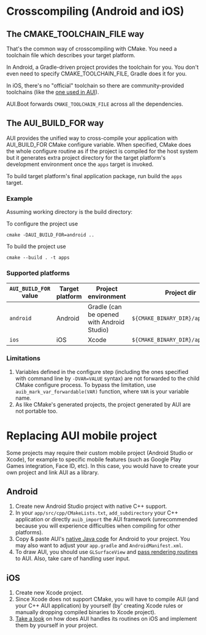 # Crosscompiling (Android and iOS)

## The CMAKE_TOOLCHAIN_FILE way

That's the common way of crosscompiling with CMake. You need a toolchain file which describes your target platform.

In Android, a Gradle-driven project provides the toolchain for you. You don't even need to specify CMAKE_TOOLCHAIN_FILE, 
 Gradle does it for you.

In iOS, there's no "official" toolchain so there are community-provided toolchains
(like the [one used in AUI](https://raw.githubusercontent.com/aui-framework/aui/master/cmake/toolchains/arm64-ios.cmake)).

AUI.Boot forwards `CMAKE_TOOLCHAIN_FILE` across all the dependencies.

## The AUI_BUILD_FOR way

AUI provides the unified way to cross-compile your application with AUI_BUILD_FOR CMake configure variable. When
specified, CMake does the whole configure routine as if the project is compiled for the host system but it generates
extra project directory for the target platform's development environment once the `apps` target is invoked.

To build target platform's final application package, run build the `apps` target. 

### Example
Assuming working directory is the build directory:

To configure the project use
```
cmake -DAUI_BUILD_FOR=android ..
```

To build the project use
```
cmake --build . -t apps
```


### Supported platforms

| `AUI_BUILD_FOR` value | Target platform | Project environment                        | Project dir                                  |
|-----------------------|-----------------|--------------------------------------------|----------------------------------------------|
| `android`             | Android         | Gradle (can be opened with Android Studio) | `${CMAKE_BINARY_DIR}/app_project` |
| `ios`                 | iOS             | Xcode                                      | `${CMAKE_BINARY_DIR}/app_project`  |


### Limitations

1. Variables defined in the configure step (including the ones specified with command line by `-DVAR=VALUE` syntax) are
   not forwarded to the child CMake configure process. To bypass the limitation, use `auib_mark_var_forwardable(VAR)` 
   function, where `VAR` is your variable name.
2. As like CMake's generated projects, the project generated by AUI are not portable too.

# Replacing AUI mobile project

Some projects may require their custom mobile project (Android Studio or Xcode), for example to specific mobile
features (such as Google Play Games integration, Face ID, etc). In this case, you would have to create your own project
and link AUI as a library.

## Android

1. Create new Android Studio project with native C++ support.
2. In your `app/src/cpp/CMakeLists.txt`, `add_subdirectory` your C++ application or directly `auib_import` the AUI
   framework (unrecommended because you will experience difficulties when compiling for other platforms).
3. Copy & paste AUI's [native Java code](https://github.com/aui-framework/aui/tree/master/platform/android) for Android
   to your project. You may also want to adjust your `app.gradle` and `AndroidManifest.xml`.
4. To draw AUI, you should use `GLSurfaceView` and [pass rendering routines](https://github.com/aui-framework/aui/blob/master/platform/android/lib/src/java/com/github/aui/android/MyGLSurfaceView.kt)
   to AUI. Also, take care of handling user input.

## iOS
1. Create new Xcode project.
2. Since Xcode does not support CMake, you will have to compile AUI (and your C++ AUI application) by yourself (by'
   creating Xcode rules or manually dropping compiled binaries to Xcode project).
3. [Take a look](https://github.com/aui-framework/aui/blob/master/aui.views/src/AUI/Platform/ios/AUIViewController.mm) on how does AUI handles its routines on iOS and implement them by yourself in your project.